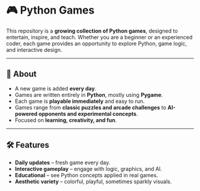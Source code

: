 
# 🎮  Python Games 

This repository is a **growing collection of Python games**, designed to entertain, inspire, and teach. Whether you are a beginner or an experienced coder, each game provides an opportunity to explore Python, game logic, and interactive design.

---

## 🌟 About

- A new game is added **every day**.
- Games are written entirely in **Python**, mostly using **Pygame**.
- Each game is **playable immediately** and easy to run.
- Games range from **classic puzzles and arcade challenges** to **AI-powered opponents and experimental concepts**.
- Focused on **learning, creativity, and fun**.

---

## 🛠 Features

- **Daily updates** – fresh game every day.
- **Interactive gameplay** – engage with logic, graphics, and AI.
- **Educational** – see Python concepts applied in real games.
- **Aesthetic variety** – colorful, playful, sometimes sparkly visuals.



